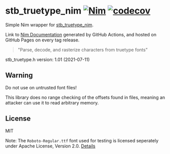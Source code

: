 # stb_truetype_nim [![Nim](https://github.com/JohnDoneth/stb_truetype_nim/actions/workflows/nim.yml/badge.svg)](https://github.com/JohnDoneth/stb_truetype_nim/actions/workflows/nim.yml) [![codecov](https://codecov.io/gh/JohnDoneth/stb_truetype_nim/branch/main/graph/badge.svg?token=PV9R9NBJYM)](https://codecov.io/gh/JohnDoneth/stb_truetype_nim)

Simple Nim wrapper for [stb_truetype_nim](https://github.com/nothings/stb).

Link to [Nim Documentation](https://johndoneth.github.io/stb_truetype_nim/stb_truetype.html)
generated by GitHub Actions, and hosted on GitHub Pages on every tag release.

> "Parse, decode, and rasterize characters from truetype fonts"

stb_truetype.h version: 1.01 (2021-07-11)

## Warning

Do not use on untrusted font files!

This library does no range checking of the offsets found in files, meaning an
attacker can use it to read arbitrary memory.

## License

MIT

Note: The `Roboto-Regular.ttf` font used for testing is licensed seperately
under Apache License, Version 2.0. [Details](https://fonts.google.com/specimen/Roboto#license)

